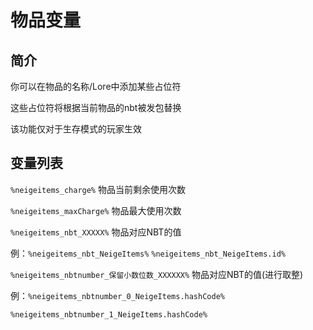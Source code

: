 # 物品变量

## 简介

你可以在物品的名称/Lore中添加某些占位符

这些占位符将根据当前物品的nbt被发包替换

该功能仅对于生存模式的玩家生效

## 变量列表

`%neigeitems_charge%` 物品当前剩余使用次数

`%neigeitems_maxCharge%` 物品最大使用次数

`%neigeitems_nbt_XXXXX%` 物品对应NBT的值

例：`%neigeitems_nbt_NeigeItems%` `%neigeitems_nbt_NeigeItems.id%`

`%neigeitems_nbtnumber_保留小数位数_XXXXXX%` 物品对应NBT的值(进行取整)

例：`%neigeitems_nbtnumber_0_NeigeItems.hashCode%`&#x20;

&#x20;      `%neigeitems_nbtnumber_1_NeigeItems.hashCode%`
